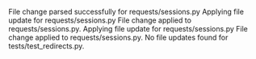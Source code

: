File change parsed successfully for requests/sessions.py
Applying file update for requests/sessions.py
File change applied to requests/sessions.py.
Applying file update for requests/sessions.py
File change applied to requests/sessions.py.
No file updates found for tests/test_redirects.py.
